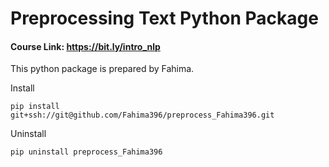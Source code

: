 # Preprocessing Text Python Package

#### Course Link: https://bit.ly/intro_nlp

This python package is prepared by Fahima.

Install

`pip install git+ssh://git@github.com/Fahima396/preprocess_Fahima396.git`

Uninstall

`pip uninstall preprocess_Fahima396`

